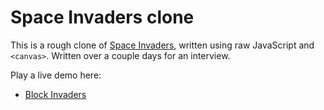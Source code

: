# Space Invaders clone

This is a rough clone of [Space Invaders](https://en.wikipedia.org/wiki/Space_Invaders), written using raw JavaScript and `<canvas>`. Written over a couple days for an interview.

Play a live demo here:
- [Block Invaders](https://vrk.github.io/space-invaders/)
